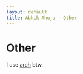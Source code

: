 ```yaml
---
layout: default
title: Abhik Ahuja - Other
---
```

# Other
I use [arch](https://archlinux.org) btw.
